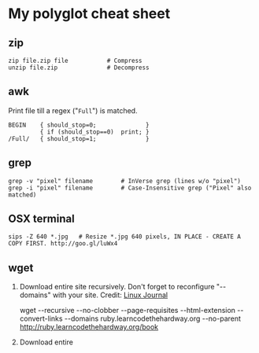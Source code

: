 My polyglot cheat sheet
=======================

zip
---

	zip file.zip file			# Compress
	unzip file.zip				# Decompress


awk
---

Print file till a regex ("`Full`") is matched.

	BEGIN    { should_stop=0;              }
	         { if (should_stop==0) 	print; }
	/Full/   { should_stop=1;              }
	
grep
----

	grep -v "pixel" filename		# InVerse grep (lines w/o "pixel")
	grep -i "pixel" filename		# Case-Insensitive grep ("Pixel" also matched)

OSX terminal
------------

	sips -Z 640 *.jpg	# Resize *.jpg 640 pixels, IN PLACE - CREATE A COPY FIRST. http://goo.gl/luWx4

wget
----

1. Download entire site recursively. Don't forget to reconfigure "--domains" with your site. Credit: [Linux Journal](http://www.linuxjournal.com/content/downloading-entire-web-site-wget)

	wget --recursive --no-clobber --page-requisites --html-extension --convert-links --domains ruby.learncodethehardway.org --no-parent http://ruby.learncodethehardway.org/book

1. Download entire
